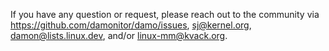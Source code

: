 If you have any question or request, please reach out to the community via
https://github.com/damonitor/damo/issues, sj@kernel.org, damon@lists.linux.dev,
and/or linux-mm@kvack.org.
